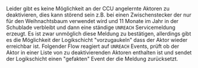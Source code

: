 Leider gibt es keine Möglichkeit an der CCU angelernte Aktoren zu deaktivieren, dies kann störend sein z.B. bei einen Zwischenstecker der nur für den Weihnachtsbaum verwendet wird und 11 Monate im Jahr in der Schublade verbleibt und dann eine ständige `UNREACH` Servicemeldung erzeugt. Es ist zwar unmöglich diese Meldung zu bestätigen, allerdings gibt es die Möglichkeit der Logikschicht "vorzugaukeln" dass der Aktor wieder erreichbar ist. Folgender Flow reagiert auf `UNREACH` Events, prüft ob der Aktor in einer Liste von zu deaktivierenden Aktoren enthalten ist und sendet der Logikschicht einen "gefakten" Event der die Meldung zurücksetzt.

